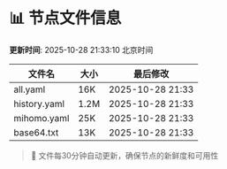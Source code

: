 # 📊 节点文件信息

**更新时间**: 2025-10-28 21:33:10 北京时间

| 文件名 | 大小 | 最后修改 |
|--------|------|----------|
| all.yaml | 16K | 2025-10-28 21:33 |
| history.yaml | 1.2M | 2025-10-28 21:33 |
| mihomo.yaml | 25K | 2025-10-28 21:33 |
| base64.txt | 13K | 2025-10-28 21:33 |

> 🔄 文件每30分钟自动更新，确保节点的新鲜度和可用性
